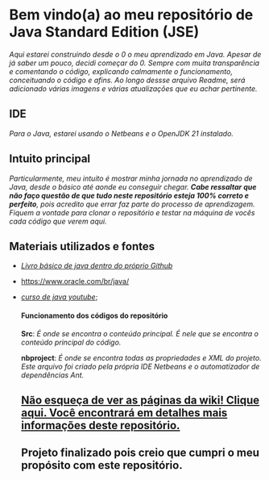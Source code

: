 # Bem vindo(a) ao meu repositório de Java Standard Edition (JSE)

*Aqui estarei construindo desde o 0 o meu aprendizado em Java. Apesar de já saber um pouco, decidi começar do 0. Sempre com muita transparência e comentando o código, explicando calmamente o funcionamento, conceituando o código e afins. Ao longo dessse arquivo Readme, será adicionado várias imagens e várias atualizações que eu achar pertinente.*

## IDE

*Para o Java, estarei usando o Netbeans e o OpenJDK 21 instalado.* 

## Intuito principal

*Particularmente, meu intuito é mostrar minha jornada no aprendizado de Java, desde o básico até aonde eu conseguir chegar. **Cabe ressaltar que não faço questão de que tudo neste repositório esteja 100% correto e perfeito**, pois acredito que errar faz parte do processo de aprendizagem. Fiquem a vontade para clonar o repositório e testar na máquina de vocês cada código que verem aqui.*

## Materiais utilizados e fontes

- [*Livro básico de java dentro do próprio Github*](https://github.com/free-educa/books/blob/main/books/Java%20e%20Orienta%C3%A7%C3%B5es%20a%20Objetos.pdf)

- https://www.oracle.com/br/java/

- [*curso de java youtube*](https://www.youtube.com/playlist?list=PLx4x_zx8csUjFC5WWjoNUL7LOOD7LCKRW);

  #### Funcionamento dos códigos do repositório 

  **Src**: *É onde se encontra o conteúdo principal. É nele que se encontra o conteúdo principal do código.*
  
  **nbproject**: *É onde se encontra todas as propriedades e XML do projeto. Este arquivo foi criado pela própria IDE Netbeans e o automatizador de dependências Ant.*

  ## [Não esqueça de ver as páginas da wiki! Clique aqui. Você encontrará em detalhes mais informações deste repositório.](https://github.com/ErickVerissimoo/AprendendoJava/wiki)
  
  ## Projeto finalizado pois creio que cumpri o meu propósito com este repositório. 
